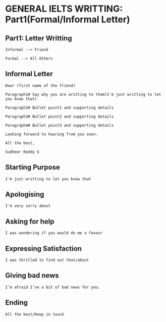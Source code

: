 # GENERAL IELTS WRITTING: Part1(Formal/Informal Letter)

## Part1: Letter Writting

<pre><code class="shell">Informal --> Friend</code></pre>
<pre><code class="shell">Formal --> All Others</code></pre>

## Informal Letter

<pre><code class="shell">Dear (first name of the friend)</code></pre>
<pre><code class="shell">Paragraph1# Say why you are writting to them(I'm just writting to let you know that)</code></pre>
<pre><code class="shell">Paragraph2# Bullet point1 and supporting details</code></pre>
<pre><code class="shell">Paragraph3# Bullet point2 and supporting details</code></pre>
<pre><code class="shell">Paragraph4# Bullet point3 and supporting details</code></pre>
<pre><code class="shell">Looking forward to hearing from you soon.</code></pre>
<pre><code class="shell">All the best,</code></pre>
<pre><code class="shell">Sudheer Reddy G</code></pre>

## Starting Purpose

<pre><code class="shell">I'm just writting to let you know that</code></pre>

## Apologising 

<pre><code class="shell">I'm very sorry about</code></pre>

## Asking for help 

<pre><code class="shell">I was wondering if you would do me a favour</code></pre>

## Expressing Satisfaction 

<pre><code class="shell">I was thrilled to find out that/about</code></pre>

## Giving bad news

<pre><code class="shell">I’m afraid I’ve a bit of bad news for you.</code></pre>

## Ending 

<pre><code class="shell">All the best/Keep in touch</code></pre>